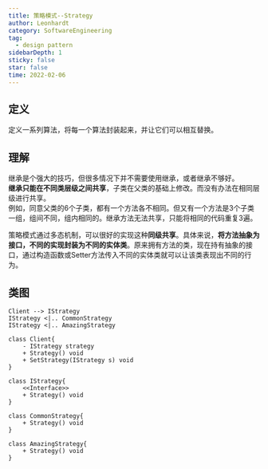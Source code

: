 ```yaml
---
title: 策略模式--Strategy
author: Leonhardt
category: SoftwareEngineering
tag:
  - design pattern
sidebarDepth: 1
sticky: false
star: false
time: 2022-02-06
---
```


## 定义
定义一系列算法，将每一个算法封装起来，并让它们可以相互替换。

## 理解
继承是个强大的技巧，但很多情况下并不需要使用继承，或者继承不够好。   
**继承只能在不同类层级之间共享**，子类在父类的基础上修改。而没有办法在相同层级进行共享。  
例如，同意父类的6个子类，都有一个方法各不相同。但又有一个方法是3个子类一组，组间不同，组内相同的。继承方法无法共享，只能将相同的代码重复3遍。

策略模式通过多态机制，可以很好的实现这种**同级共享**。具体来说，**将方法抽象为接口，不同的实现封装为不同的实体类**。原来拥有方法的类，现在持有抽象的接口，通过构造函数或Setter方法传入不同的实体类就可以让该类表现出不同的行为。

## 类图
```class
Client --> IStrategy
IStrategy <|.. CommonStrategy
IStrategy <|.. AmazingStrategy

class Client{
    - IStrategy strategy
    + Strategy() void
    + SetStrategy(IStrategy s) void
}

class IStrategy{
    <<Interface>>
    + Strategy() void
}

class CommonStrategy{
    + Strategy() void
}

class AmazingStrategy{
    + Strategy() void
}
```